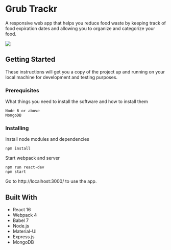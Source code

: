 # Grub Trackr

A responsive web app that helps you reduce food waste by keeping track of food expiration dates and allowing you to organize and categorize your food.

![](GrubTrackrDemo.gif)

## Getting Started

These instructions will get you a copy of the project up and running on your local machine for development and testing purposes.

### Prerequisites

What things you need to install the software and how to install them

```
Node 6 or above
MongoDB
```

### Installing

Install node modules and dependencies

```
npm install
```

Start webpack and server

```
npm run react-dev
npm start
```

Go to http://localhost:3000/ to use the app.


## Built With

* React 16
* Webpack 4
* Babel 7
* Node.js
* Material-UI
* Express.js
* MongoDB

